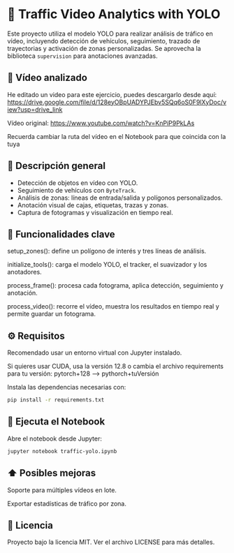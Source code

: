 # 🚦 Traffic Video Analytics with YOLO

Este proyecto utiliza el modelo YOLO para realizar análisis de tráfico en vídeo, incluyendo detección de vehículos, seguimiento, trazado de trayectorias y activación de zonas personalizadas. 
Se aprovecha la biblioteca `supervision` para anotaciones avanzadas.

## 🎥 Vídeo analizado
He editado un video para este ejercicio, puedes descargarlo desde aquí: https://drive.google.com/file/d/128eyOBpUADYPJEbv5SQq6oS0F9lXyDoc/view?usp=drive_link

Vídeo original: https://www.youtube.com/watch?v=KnPiP9PkLAs

Recuerda cambiar la ruta del vídeo en el Notebook para que coincida con la tuya

## 📘 Descripción general

- Detección de objetos en vídeo con YOLO.
- Seguimiento de vehículos con `ByteTrack`.
- Análisis de zonas: líneas de entrada/salida y polígonos personalizados.
- Anotación visual de cajas, etiquetas, trazas y zonas.
- Captura de fotogramas y visualización en tiempo real.

## 🧠 Funcionalidades clave
setup_zones(): define un polígono de interés y tres líneas de análisis.

initialize_tools(): carga el modelo YOLO, el tracker, el suavizador y los anotadores.

process_frame(): procesa cada fotograma, aplica detección, seguimiento y anotación.

process_video(): recorre el vídeo, muestra los resultados en tiempo real y permite guardar un fotograma.

## ⚙️ Requisitos
Recomendado usar un entorno virtual con Jupyter instalado.

Si quieres usar CUDA, usa la versión 12.8 o cambia el archivo requirements para tu versión: pytorch+128 --> pythorch+tuVersión

Instala las dependencias necesarias con:
```bash
pip install -r requirements.txt
```
## 📓 Ejecuta el Notebook
Abre el notebook desde Jupyter:
```bash
jupyter notebook traffic-yolo.ipynb
```

## ⬆️ Posibles mejoras
Soporte para múltiples vídeos en lote.

Exportar estadísticas de tráfico por zona.

## 📄 Licencia
Proyecto bajo la licencia MIT. Ver el archivo LICENSE para más detalles.


